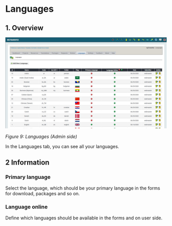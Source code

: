 # Languages

## 1. Overview

![](../.gitbook/assets/2languages.jpg)

_Figure 9: Languages \(Admin side\)_

In the Languages tab, you can see all your languages.


## 2 Information

### Primary language
Select the language, which should be your primary language in the forms for download, packages and so on.

### Language online
Define which languages should be available in the forms and on user side.
